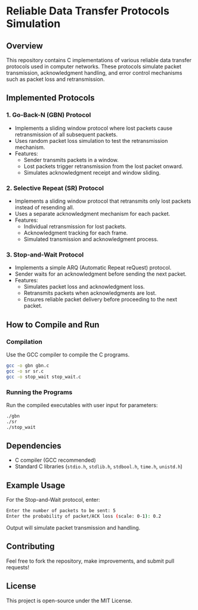 # Reliable Data Transfer Protocols Simulation

## Overview
This repository contains C implementations of various reliable data transfer protocols used in computer networks. These protocols simulate packet transmission, acknowledgment handling, and error control mechanisms such as packet loss and retransmission.

## Implemented Protocols
### 1. **Go-Back-N (GBN) Protocol**
- Implements a sliding window protocol where lost packets cause retransmission of all subsequent packets.
- Uses random packet loss simulation to test the retransmission mechanism.
- Features:
  - Sender transmits packets in a window.
  - Lost packets trigger retransmission from the lost packet onward.
  - Simulates acknowledgment receipt and window sliding.

### 2. **Selective Repeat (SR) Protocol**
- Implements a sliding window protocol that retransmits only lost packets instead of resending all.
- Uses a separate acknowledgment mechanism for each packet.
- Features:
  - Individual retransmission for lost packets.
  - Acknowledgment tracking for each frame.
  - Simulated transmission and acknowledgment process.

### 3. **Stop-and-Wait Protocol**
- Implements a simple ARQ (Automatic Repeat reQuest) protocol.
- Sender waits for an acknowledgment before sending the next packet.
- Features:
  - Simulates packet loss and acknowledgment loss.
  - Retransmits packets when acknowledgments are lost.
  - Ensures reliable packet delivery before proceeding to the next packet.

## How to Compile and Run
### Compilation
Use the GCC compiler to compile the C programs.
```sh
gcc -o gbn gbn.c
gcc -o sr sr.c
gcc -o stop_wait stop_wait.c
```

### Running the Programs
Run the compiled executables with user input for parameters:
```sh
./gbn
./sr
./stop_wait
```

## Dependencies
- C compiler (GCC recommended)
- Standard C libraries (`stdio.h`, `stdlib.h`, `stdbool.h`, `time.h`, `unistd.h`)

## Example Usage
For the Stop-and-Wait protocol, enter:
```sh
Enter the number of packets to be sent: 5
Enter the probability of packet/ACK loss (scale: 0-1): 0.2
```
Output will simulate packet transmission and handling.

## Contributing
Feel free to fork the repository, make improvements, and submit pull requests!

## License
This project is open-source under the MIT License.

